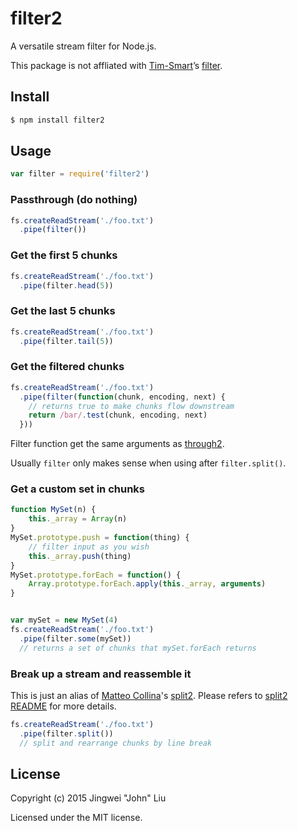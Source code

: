 # filter2

A versatile stream filter for Node.js.

This package is not affliated with [Tim-Smart](https://www.npmjs.com/~Tim-Smart)’s [filter](https://www.npmjs.com/package/filter).

## Install

```bash
$ npm install filter2
```

## Usage
```js
var filter = require('filter2')
```

### Passthrough (do nothing)

```js
fs.createReadStream('./foo.txt')
  .pipe(filter())
```

### Get the first 5 chunks

```js
fs.createReadStream('./foo.txt')
  .pipe(filter.head(5))
```

### Get the last 5 chunks

```js
fs.createReadStream('./foo.txt')
  .pipe(filter.tail(5))
```


### Get the filtered chunks

```js
fs.createReadStream('./foo.txt')
  .pipe(filter(function(chunk, encoding, next) {
    // returns true to make chunks flow downstream
    return /bar/.test(chunk, encoding, next)
  }))
```

Filter function get the same arguments as [through2](https://www.npmjs.com/package/through2).

Usually `filter` only makes sense when using after `filter.split()`.


### Get a custom set in chunks

```js
function MySet(n) {
	this._array = Array(n)
}
MySet.prototype.push = function(thing) {
	// filter input as you wish 
	this._array.push(thing)
}
MySet.prototype.forEach = function() {
	Array.prototype.forEach.apply(this._array, arguments)
}


var mySet = new MySet(4)
fs.createReadStream('./foo.txt')
  .pipe(filter.some(mySet))
  // returns a set of chunks that mySet.forEach returns
```


### Break up a stream and reassemble it

This is just an alias of [Matteo Collina](mailto:hello@matteocollina.com)'s [split2](https://github.com/mcollina/split2). Please refers to [split2 README](https://github.com/mcollina/split2) for more details.

```js
fs.createReadStream('./foo.txt')
  .pipe(filter.split())
  // split and rearrange chunks by line break
```

## License
Copyright (c) 2015 Jingwei "John" Liu

Licensed under the MIT license.
